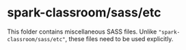 # spark-classroom/sass/etc

This folder contains miscellaneous SASS files. Unlike `"spark-classroom/sass/etc"`, these files
need to be used explicitly.
